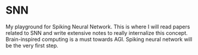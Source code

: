 # SNN
My playground for Spiking Neural Network. This is where I will read papers related to SNN and write extensive notes to really internalize this concept. 
Brain-inspired computing is a must towards AGI. Spiking neural network will be the very first step.
